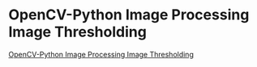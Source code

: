 # OpenCV-Python Image Processing Image Thresholding
[OpenCV-Python Image Processing Image Thresholding](https://aiwithcloud.com/2022/09/19/opencv_python_image_processing_image_thresholding/)